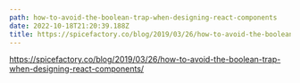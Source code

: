 ```yaml
---
path: how-to-avoid-the-boolean-trap-when-designing-react-components
date: 2022-10-18T21:20:39.188Z
title: https://spicefactory.co/blog/2019/03/26/how-to-avoid-the-boolean-trap-when-designing-react-components
---
```

<https://spicefactory.co/blog/2019/03/26/how-to-avoid-the-boolean-trap-when-designing-react-components/>